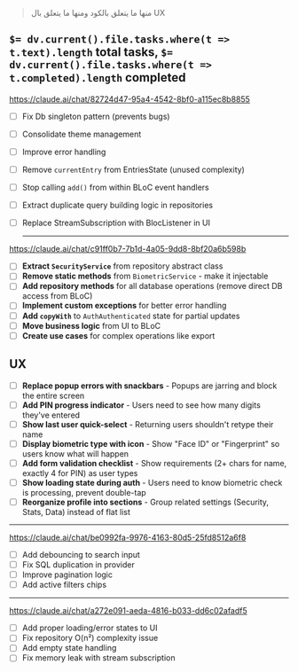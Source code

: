 > منها ما يتعلق بالكود ومنها ما يتعلق بال UX

`$= dv.current().file.tasks.where(t => t.text).length` total tasks, `$= dv.current().file.tasks.where(t => t.completed).length` completed
---

https://claude.ai/chat/82724d47-95a4-4542-8bf0-a115ec8b8855

- [ ] Fix Db singleton pattern (prevents bugs)
- [ ] Consolidate theme management
- [ ] Improve error handling
- [ ] Remove `currentEntry` from EntriesState (unused complexity)
- [ ] Stop calling `add()` from within BLoC event handlers
- [ ] Extract duplicate query building logic in repositories
- [ ] Replace StreamSubscription with BlocListener in UI  

   ---
https://claude.ai/chat/c91ff0b7-7b1d-4a05-9dd8-8bf20a6b598b

- [ ] **Extract `SecurityService`** from repository abstract class
- [ ] **Remove static methods** from `BiometricService` - make it injectable
- [ ] **Add repository methods** for all database operations (remove direct DB access from BLoC)
- [ ] **Implement custom exceptions** for better error handling
- [ ] **Add `copyWith`** to `AuthAuthenticated` state for partial updates
- [ ] **Move business logic** from UI to BLoC
- [ ] **Create use cases** for complex operations like export

## UX
- [ ] **Replace popup errors with snackbars** - Popups are jarring and block the entire screen
- [ ] **Add PIN progress indicator** - Users need to see how many digits they've entered
- [ ] **Show last user quick-select** - Returning users shouldn't retype their name
- [ ] **Display biometric type with icon** - Show "Face ID" or "Fingerprint" so users know what will happen
- [ ] **Add form validation checklist** - Show requirements (2+ chars for name, exactly 4 for PIN) as user types
- [ ] **Show loading state during auth** - Users need to know biometric check is processing, prevent double-tap
- [ ] **Reorganize profile into sections** - Group related settings (Security, Stats, Data) instead of flat list

---
https://claude.ai/chat/be0992fa-9976-4163-80d5-25fd8512a6f8

- [ ] Add debouncing to search input
- [ ] Fix SQL duplication in provider
- [ ] Improve pagination logic
- [ ] Add active filters chips

---
https://claude.ai/chat/a272e091-aeda-4816-b033-dd6c02afadf5

- [ ] Add proper loading/error states to UI
- [ ] Fix repository O(n²) complexity issue
- [ ] Add empty state handling
- [ ] Fix memory leak with stream subscription